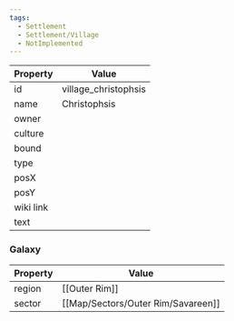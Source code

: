 ```yaml
---
tags:
  - Settlement
  - Settlement/Village
  - NotImplemented
---
```


| Property  | Value                |
| --------- | -------------------- |
| id        | village_christophsis |
| name      | Christophsis         |
| owner     |                      |
| culture   |                      |
| bound     |                      |
| type      |                      |
| posX      |                      |
| posY      |                      |
| wiki link |                      |
| text      |                      |

### Galaxy
| Property | Value         |
| -------- | ------------- |
| region   | [[Outer Rim]] |
| sector   | [[Map/Sectors/Outer Rim/Savareen]]  |
